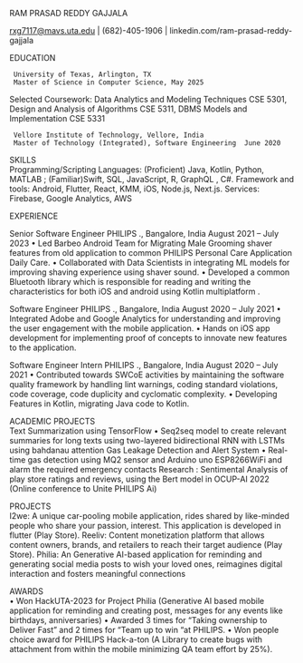 RAM PRASAD REDDY GAJJALA

rxg7117@mavs.uta.edu | (682)-405-1906 | linkedin.com/ram-prasad-reddy-gajjala

EDUCATION  

     University of Texas, Arlington, TX
     Master of Science in Computer Science, May 2025
Selected Coursework: Data Analytics and Modeling Techniques CSE 5301, Design and Analysis of Algorithms CSE 5311, DBMS Models and Implementation CSE 5331

     Vellore Institute of Technology, Vellore, India
     Master of Technology (Integrated), Software Engineering  June 2020

SKILLS 	 
Programming/Scripting Languages: (Proficient) Java, Kotlin, Python, MATLAB ; (Familiar)Swift, SQL,  JavaScript, R, GraphQL , C#.
Framework and tools: Android, Flutter, React, KMM, iOS, Node.js, Next.js.
Services: Firebase, Google Analytics, AWS 

EXPERIENCE  	 

Senior Software Engineer
     PHILIPS ., Bangalore, India August 2021 – July 2023
•	Led Barbeo Android Team for Migrating Male Grooming shaver features from old application to common PHILIPS Personal Care  Application Daily Care.
•	Collaborated with Data Scientists in integrating ML models for improving shaving experience using shaver sound. 
•	Developed a common Bluetooth  library which is responsible for reading and writing the characteristics for both iOS and android using Kotlin multiplatform .

Software Engineer 
     PHILIPS ., Bangalore, India August 2020 – July 2021
•	Integrated Adobe and Google Analytics for understanding and improving the user engagement with the mobile application.
•	Hands on iOS app development for implementing proof of concepts to innovate new features to the application.

Software Engineer Intern
     PHILIPS ., Bangalore, India August 2020 – July 2021
•	Contributed towards SWCoE activities by maintaining the software quality framework by handling lint warnings, coding standard violations, code coverage, code duplicity and cyclomatic complexity.
•	Developing Features in Kotlin, migrating Java code to Kotlin.

ACADEMIC PROJECTS	 
Text Summarization using TensorFlow
•	Seq2seq model to create relevant summaries for long texts using two-layered bidirectional RNN with LSTMs using bahdanau attention 
Gas Leakage Detection and Alert System
•	Real-time gas detection using MQ2 sensor and Arduino uno ESP8266WiFi and alarm the required emergency contacts 
Research :
Sentimental Analysis of play store ratings and reviews, using the Bert model in OCUP-AI 2022 (Online conference to Unite PHILIPS Ai)

PROJECTS	 
I2we: A unique car-pooling mobile application, rides shared by like-minded people who share your passion, interest. This application is developed in flutter (Play Store).
Reeliv: Content monetization platform that allows content owners, brands, and retailers to reach their target audience (Play Store).
Philia: An Generative AI-based application for reminding and generating social media posts to wish your loved ones, reimagines digital interaction and fosters meaningful connections

AWARDS	 
•	Won HackUTA-2023 for Project Philia (Generative AI based  mobile application for reminding and creating post, messages for any events like birthdays, anniversaries)
•	Awarded 3 times for “Taking ownership to Deliver Fast” and 2 times for “Team up to win “at PHILIPS.
•	Won people choice award for PHILIPS Hack-a-ton (A Library to create bugs with attachment from within the mobile minimizing  QA team effort by 25%).

